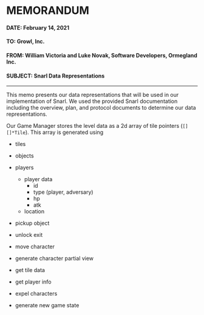 # MEMORANDUM

#### DATE: February 14, 2021
#### TO: Growl, Inc.
#### FROM: William Victoria and Luke Novak, Software Developers, Ormegland Inc.
#### SUBJECT: Snarl Data Representations

---

This memo presents our data representations that will be used in our implementation 
of Snarl. We used the provided Snarl documentation including the overview, plan, 
and protocol documents to determine our data representations.

Our Game Manager stores the level data as a 2d array of tile pointers (`[][]*Tile`). 
This array is generated using 

- tiles
- objects
- players
  - player data
    - id
    - type (player, adversary)
    - hp
    - atk
  - location


- pickup object
- unlock exit
- move character
- generate character partial view
- get tile data
- get player info
- expel characters
- generate new game state
